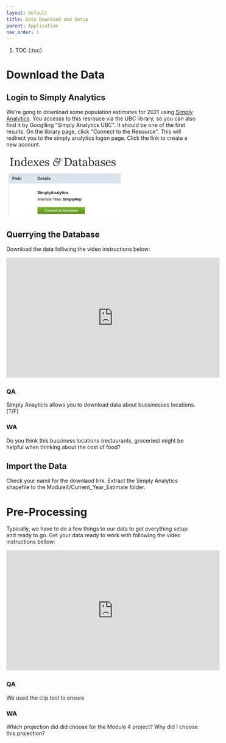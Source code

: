 ```yaml
---
layout: default
title: Data Download and Setup 
parent: Application
nav_order: 1
---
```



1. TOC
{:toc}


# Download the Data

## Login to Simply Analytics

We're gong to download some population estimates for 2021 using [Simply Analytics](https://resources.library.ubc.ca/page.php?id=1044).  You accesss to this resrouce via the UBC library, so you can also find it by Googlling "Simply Analytics UBC".  It should be one of the first results.  On the library page, click "Connect to the Resource".  This will redirect you to the simply analytics logon page.  Click the link to create a new account.

<img src='content/images/connect.png' width = 300>

## Querrying the Database

Download the data folliwing the video instructions below:

<iframe width="560" height="315" src="https://www.youtube.com/embed/eEtLTafGxbM" title="YouTube video player" frameborder="0" allow="accelerometer; autoplay; clipboard-write; encrypted-media; gyroscope; picture-in-picture" allowfullscreen></iframe>


### QA

Simply Anayticis allows you to download data about bussinesses locations. [T/F]

### WA

Do you think this bussiness locations (restaurants, groceries) might be helpful when thinking about the cost of food?


## Import the Data

Check your eamil for the downlaod link.  Extract the Simply Analytics shapefile to the Module4/Current_Year_Estimate folder.

# Pre-Processing

Typically, we have to do a few things to our data to get everything setup and ready to go.  Get your data ready to work with following the video instructions bellow:

<iframe width="560" height="315" src="https://www.youtube.com/embed/YRm8Bv958gw" title="YouTube video player" frameborder="0" allow="accelerometer; autoplay; clipboard-write; encrypted-media; gyroscope; picture-in-picture" allowfullscreen></iframe>

### QA

We used the clip tool to ensure 

### WA 

Which projection did did choose for the Module 4 project?  Why did I choose this projection?



